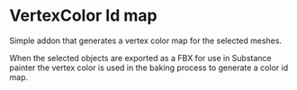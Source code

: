 # VertexColor Id map

Simple addon that generates a vertex color map for the selected meshes.

When the selected objects are exported as a FBX for use in Substance painter the vertex color is used in the baking process to generate a color id map.
